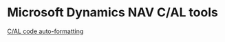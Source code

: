 # Microsoft Dynamics NAV C/AL tools

[C/AL code auto-formatting](https://0xf1.github.io/cal/calaf/)
